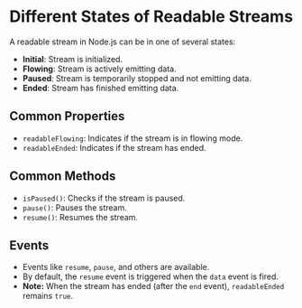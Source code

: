 # Different States of Readable Streams

A readable stream in Node.js can be in one of several states:

- **Initial**: Stream is initialized.
- **Flowing**: Stream is actively emitting data.
- **Paused**: Stream is temporarily stopped and not emitting data.
- **Ended**: Stream has finished emitting data.

## Common Properties

- `readableFlowing`: Indicates if the stream is in flowing mode.
- `readableEnded`: Indicates if the stream has ended.

## Common Methods

- `isPaused()`: Checks if the stream is paused.
- `pause()`: Pauses the stream.
- `resume()`: Resumes the stream.

## Events

- Events like `resume`, `pause`, and others are available.
- By default, the `resume` event is triggered when the `data` event is fired.
- **Note:** When the stream has ended (after the `end` event), `readableEnded` remains `true`.
